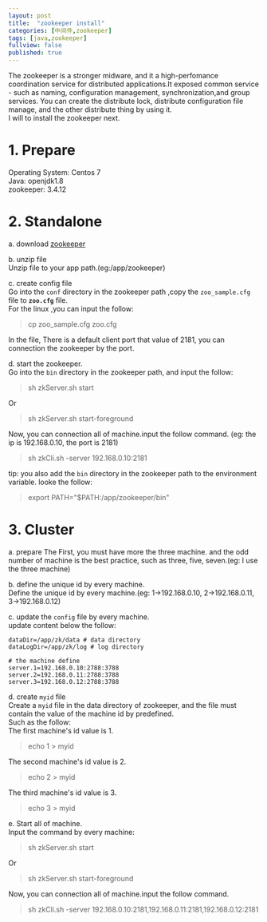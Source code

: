 ```yaml
---
layout: post
title:  "zookeeper install"
categories: [中间件,zookeeper]
tags: [java,zookeeper]
fullview: false
published: true
---
```


The zookeeper is a stronger midware, and it a high-perfomance coordination service for distributed applications.It exposed common service - such as naming, configuration management, synchronization,and group services. You can create the distribute lock, distribute configuration file manage, and the other distribute thing by using it.  
I will to install the zookeeper next.

# 1. Prepare
Operating System: Centos 7  
Java: openjdk1.8  
zookeeper: 3.4.12  

# 2. Standalone
a. download [zookeeper](http://mirrors.tuna.tsinghua.edu.cn/apache/zookeeper/zookeeper-3.4.12/zookeeper-3.4.12.tar.gz)  

b. unzip file  
Unzip file to your app path.(eg:/app/zookeeper)

c. create config file  
Go into the `conf` directory in the zookeeper path ,copy the `zoo_sample.cfg` file to **`zoo.cfg`** file.  
For the linux ,you can input the follow:
> cp zoo_sample.cfg zoo.cfg

In the file, There is a default client port that value of 2181, you can connection the zookeeper by the port.

d. start the zookeeper.  
Go into the `bin` directory in the zookeeper path, and input the follow:  
> sh zkServer.sh start

Or  
> sh zkServer.sh start-foreground

Now, you can connection all of machine.input the follow command. (eg: the ip is 192.168.0.10, the port is 2181)  
> sh zkCli.sh -server 192.168.0.10:2181  

tip: you also add the `bin` directory in the zookeeper path to the environment variable. looke the follow:  
> export PATH="$PATH:/app/zookeeper/bin"

# 3. Cluster 
a. prepare
The First, you must have more the three machine. and the odd number of machine is the  best practice, such as three, five, seven.(eg: I use the three machine)

b. define the unique id by every machine.  
Define the unique id by every machine.(eg: 1->192.168.0.10, 2->192.168.0.11, 3->192.168.0.12)  

c. update the `config` file by every machine.  
update content below the follow:  
```
dataDir=/app/zk/data # data directory
dataLogDir=/app/zk/log # log directory

# the machine define 
server.1=192.168.0.10:2788:3788
server.2=192.168.0.11:2788:3788
server.3=192.168.0.12:2788:3788
```

d. create `myid` file  
Create a `myid` file in the data directory of zookeeper, and the file must contain the value of the machine id  by predefined.    
Such as the follow:  
The first machine's id value is 1.
> echo 1 > myid  

The second machine's id value is 2.  
> echo 2 > myid  

The third machine's id value is 3.  
> echo 3 > myid  

e. Start all of machine.  
Input the command by every machine:  
> sh zkServer.sh start  

Or  
> sh zkServer.sh start-foreground  

Now, you can connection all of machine.input the follow command.  
> sh zkCli.sh -server 192.168.0.10:2181,192.168.0.11:2181,192.168.0.12:2181


